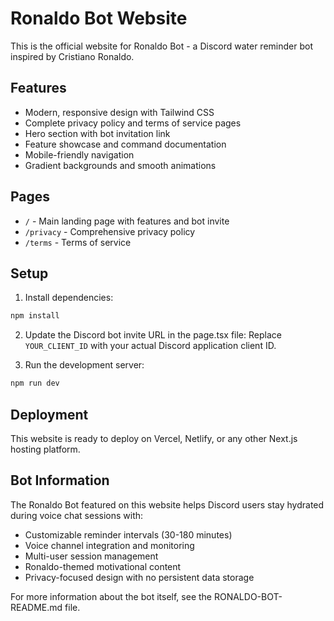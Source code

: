 # Ronaldo Bot Website

This is the official website for Ronaldo Bot - a Discord water reminder bot inspired by Cristiano Ronaldo.

## Features

- Modern, responsive design with Tailwind CSS
- Complete privacy policy and terms of service pages
- Hero section with bot invitation link
- Feature showcase and command documentation
- Mobile-friendly navigation
- Gradient backgrounds and smooth animations

## Pages

- `/` - Main landing page with features and bot invite
- `/privacy` - Comprehensive privacy policy
- `/terms` - Terms of service

## Setup

1. Install dependencies:
```bash
npm install
```

2. Update the Discord bot invite URL in the page.tsx file:
Replace `YOUR_CLIENT_ID` with your actual Discord application client ID.

3. Run the development server:
```bash
npm run dev
```

## Deployment

This website is ready to deploy on Vercel, Netlify, or any other Next.js hosting platform.

## Bot Information

The Ronaldo Bot featured on this website helps Discord users stay hydrated during voice chat sessions with:

- Customizable reminder intervals (30-180 minutes)
- Voice channel integration and monitoring
- Multi-user session management
- Ronaldo-themed motivational content
- Privacy-focused design with no persistent data storage

For more information about the bot itself, see the RONALDO-BOT-README.md file.
